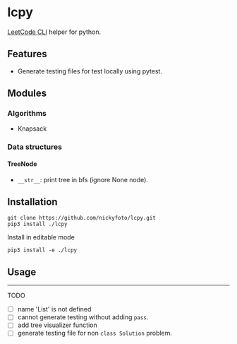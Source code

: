 # lcpy

[LeetCode CLI](https://github.com/leetcode-tools/leetcode-cli) helper for python.

## Features

- Generate testing files for test locally using pytest.

## Modules

### Algorithms

- Knapsack

### Data structures

#### TreeNode

- `__str__`: print tree in bfs (ignore None node).

## Installation

```
git clone https://github.com/nickyfoto/lcpy.git
pip3 install ./lcpy
```

Install in editable mode

```
pip3 install -e ./lcpy
```

## Usage

---

TODO

- [ ] name 'List' is not defined
- [ ] cannot generate testing without adding `pass`.
- [ ] add tree visualizer function
- [ ] generate testing file for non `class Solution` problem.